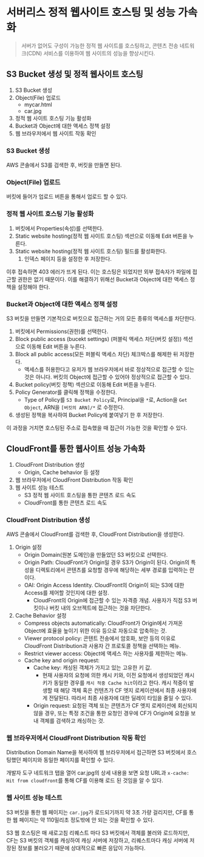 # 서버리스 정적 웹사이트 호스팅 및 성능 가속화

> 서버가 없어도 구성이 가능한 정적 웹 사이트를 호스팅하고, 콘텐츠 전송 네트워크(CDN) 서비스를 이용하여 웹 사이트의 성능을 향상시킨다.

## S3 Bucket 생성 및 정적 웹사이트 호스팅

1. S3 Bucket 생성
2. Object(File) 업로드
   - mycar.html
   - car.jpg
3. 정적 웹 사이트 호스팅 기능 활성화
4. Bucket과 Object에 대한 액세스 정책 설정
5. 웹 브라우저에서 웹 사이트 작동 확인

### S3 Bucket 생성

AWS 콘솔에서 S3를 검색한 후, 버킷을 만들면 된다.

### Object(File) 업로드

버킷에 들어가 업로드 버튼을 통해서 업로드 할 수 있다.

### 정적 웹 사이트 호스팅 기능 활성화

1. 버킷에서 Properties(속성)를 선택한다.
2. Static website hosting(정적 웹 사이트 호스팅) 섹션으로 이동해 Edit 버튼을 누른다.
3. Static website hosting(정적 웹 사이트 호스팅) 필드를 활성화한다.
   1. 인덱스 페이지 등을 설정한 후 저장한다.

이후 접속하면 403 에러가 뜨게 된다. 이는 호스팅은 되었지만 외부 접속자가 파일에 접근할 권한은 없기 때문이다. 이를 해결하기 위해선 Bucket과 Object에 대한 액세스 정책을 설정해야 한다.

### Bucket과 Object에 대한 액세스 정책 설정

S3 버킷을 만들면 기본적으로 버킷으로 접근하는 거의 모든 종류의 액세스를 차단한다.

1. 버킷에서 Permissions(권한)를 선택한다.
2. Block public access (bucekt settings) (퍼블릭 액세스 차단(버킷 설정)) 섹션으로 이동해 Edit 버튼을 누른다.
3. Block all public access(모든 퍼블릭 액세스 차단) 체크박스를 해제한 뒤 저장한다.
   - 액세스를 허용한다고 유저가 웹 브라우저에서 바로 정상적으로 접근할 수 있는 것은 아니다. 버킷의 Object에 접근할 수 있어야 정상적으로 접근할 수 있다.
4. Bucket policy(버킷 정책) 섹션으로 이동해 Edit 버튼을 누른다.
5. Policy Generator를 클릭해 정책을 수정한다.
   - Type of Policy를 `S3 Bucket Policy`로, Principal을 `*`로, Action을 `Get Object`, ARN을 `[버킷의 ARN]/*` 로 수정한다.
6. 생성된 정책을 복사하여 Bucket Policy에 붙여넣기 한 후 저장한다.

이 과정을 거치면 호스팅된 주소로 접속했을 때 접근이 가능한 것을 확인할 수 있다.

## CloudFront를 통한 웹사이트 성능 가속화

1. CloudFront Distribution 생성
   - Origin, Cache behavior 등 설정
2. 웹 브라우저에서 CloudFront Distribution 작동 확인
3. 웹 사이트 성능 테스트
   - S3 정적 웹 사이트 호스팅을 통한 콘텐츠 로드 속도
   - CloudFront를 통한 콘텐츠 로드 속도

### CloudFront Distribution 생성

AWS 콘솔에서 CloudFront를 검색한 후, CloudFront Distribution을 생성한다.

1. Origin 설정
   - Origin Domain(원본 도메인)을 만들었던 S3 버킷으로 선택한다.
   - Origin Path: CloudFront가 Origin일 경우 S3가 Origin이 된다. Origin의 특성을 디렉토리에서 콘텐츠를 요청할 경우에 해당하는 세부 경로를 입력하는 란이다.
   - OAI: Origin Access Identity. CloudFront의 Origin이 되는 S3에 대한 Access를 제어할 것인지에 대한 설정.
     - CloudFront의 Origin에 접근할 수 있는 자격증 개념. 사용자가 직접 S3 버킷이나 버킷 내의 오브젝트에 접근하는 것을 차단한다.
2. Cache Behavior 설정
   - Compress objects automatically: CloudFront가 Origin에서 가져온 Object에 효율을 높이기 위한 이유 등으로 자동으로 압축하는 것.
   - Viewer protocol policy: 콘텐트 전송에서 암호화, 보안 등의 이유로 CloudFront Distribution과 사용자 간 프로토콜 정책을 선택하는 메뉴.
   - Restrict viewer access: Object에 액세스 하는 사용자를 제한하는 메뉴.
   - Cache key and origin request:
     - Cache key: 캐싱된 객체가 가지고 있는 고유한 키 값.
       - 현재 사용자의 요청에 의한 캐시 키와, 이전 요청에서 생성되었던 캐시 키가 동일한 경우를 `캐시 적중 Cache hit`이라고 한다. 캐시 적중이 발생할 때 해당 객체 혹은 컨텐츠가 CF 엣지 로케이션에서 최종 사용자에게 전달된다. 따라서 최종 사용자에 대한 딜레이 타임을 줄일 수 있다.
     - Origin request: 요청된 객체 또는 콘텐츠가 CF 엣지 로케이션에 회신되지 않을 경우, 또는 특정 조건을 통한 요청인 경우에 CF가 Origin에 요청을 보내 객체를 검색하고 캐싱하는 것.

### 웹 브라우저에서 CloudFront Distribution 작동 확인

Distribution Domain Name을 복사하여 웹 브라우저에서 접근하면 S3 버킷에서 호스팅했던 페이지와 동일한 페이지를 확인할 수 있다.

개발자 도구 네트워크 탭을 열어 car.jpg의 상세 내용을 보면 요청 URL과 `x-cache: Hit from cloudfront`를 통해 CF를 이용해 로드 된 것임을 알 수 있다.

### 웹 사이트 성능 테스트

S3 버킷을 통한 웹 페이지는 `car.jpg`가 로드되기까지 약 3초 가량 걸리지만, CF를 통한 웹 페이지는 약 110밀리초 정도밖에 안 되는 것을 확인할 수 있다.

S3 웹 호스팅은 매 새로고침 리퀘스트 마다 S3 버킷에서 객체를 불러와 로드하지만, CF는 S3 버킷의 객체를 캐싱하여 캐싱 서버에 저장하고, 리퀘스트마다 캐싱 서버에 저장된 정보를 불러오기 때문에 상대적으로 빠른 응답이 가능하다.
